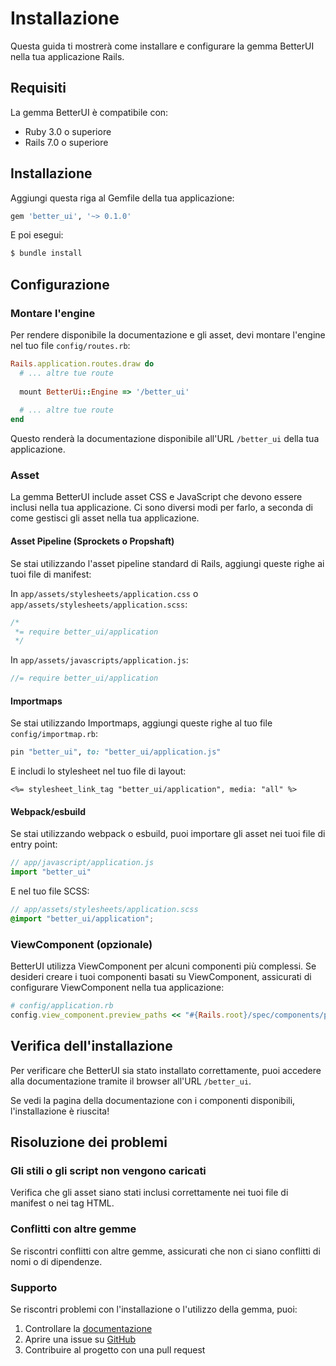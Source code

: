 # Installazione

Questa guida ti mostrerà come installare e configurare la gemma BetterUI nella tua applicazione Rails.

## Requisiti

La gemma BetterUI è compatibile con:

- Ruby 3.0 o superiore
- Rails 7.0 o superiore

## Installazione

Aggiungi questa riga al Gemfile della tua applicazione:

```ruby
gem 'better_ui', '~> 0.1.0'
```

E poi esegui:

```bash
$ bundle install
```

## Configurazione

### Montare l'engine

Per rendere disponibile la documentazione e gli asset, devi montare l'engine nel tuo file `config/routes.rb`:

```ruby
Rails.application.routes.draw do
  # ... altre tue route
  
  mount BetterUi::Engine => '/better_ui'
  
  # ... altre tue route
end
```

Questo renderà la documentazione disponibile all'URL `/better_ui` della tua applicazione.

### Asset

La gemma BetterUI include asset CSS e JavaScript che devono essere inclusi nella tua applicazione. Ci sono diversi modi per farlo, a seconda di come gestisci gli asset nella tua applicazione.

#### Asset Pipeline (Sprockets o Propshaft)

Se stai utilizzando l'asset pipeline standard di Rails, aggiungi queste righe ai tuoi file di manifest:

In `app/assets/stylesheets/application.css` o `app/assets/stylesheets/application.scss`:

```css
/*
 *= require better_ui/application
 */
```

In `app/assets/javascripts/application.js`:

```javascript
//= require better_ui/application
```

#### Importmaps

Se stai utilizzando Importmaps, aggiungi queste righe al tuo file `config/importmap.rb`:

```ruby
pin "better_ui", to: "better_ui/application.js"
```

E includi lo stylesheet nel tuo file di layout:

```erb
<%= stylesheet_link_tag "better_ui/application", media: "all" %>
```

#### Webpack/esbuild

Se stai utilizzando webpack o esbuild, puoi importare gli asset nei tuoi file di entry point:

```javascript
// app/javascript/application.js
import "better_ui"
```

E nel tuo file SCSS:

```scss
// app/assets/stylesheets/application.scss
@import "better_ui/application";
```

### ViewComponent (opzionale)

BetterUI utilizza ViewComponent per alcuni componenti più complessi. Se desideri creare i tuoi componenti basati su ViewComponent, assicurati di configurare ViewComponent nella tua applicazione:

```ruby
# config/application.rb
config.view_component.preview_paths << "#{Rails.root}/spec/components/previews"
```

## Verifica dell'installazione

Per verificare che BetterUI sia stato installato correttamente, puoi accedere alla documentazione tramite il browser all'URL `/better_ui`.

Se vedi la pagina della documentazione con i componenti disponibili, l'installazione è riuscita!

## Risoluzione dei problemi

### Gli stili o gli script non vengono caricati

Verifica che gli asset siano stati inclusi correttamente nei tuoi file di manifest o nei tag HTML.

### Conflitti con altre gemme

Se riscontri conflitti con altre gemme, assicurati che non ci siano conflitti di nomi o di dipendenze.

### Supporto

Se riscontri problemi con l'installazione o l'utilizzo della gemma, puoi:

1. Controllare la [documentazione](/better_ui)
2. Aprire una issue su [GitHub](https://github.com/alessiobussolari/better_ui/issues)
3. Contribuire al progetto con una pull request 